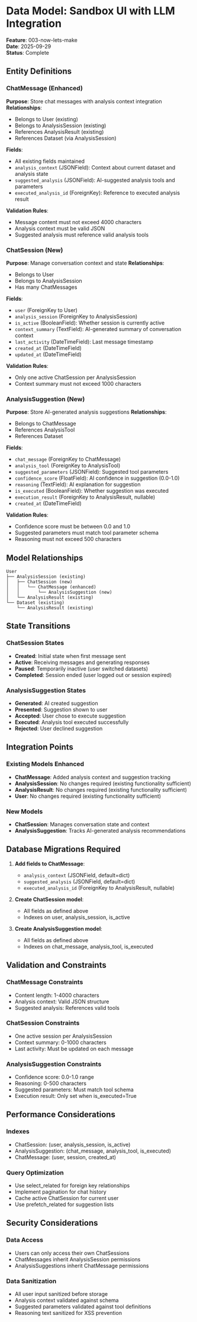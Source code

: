 # Data Model: Sandbox UI with LLM Integration

**Feature**: 003-now-lets-make  
**Date**: 2025-09-29  
**Status**: Complete

## Entity Definitions

### ChatMessage (Enhanced)
**Purpose**: Store chat messages with analysis context integration
**Relationships**: 
- Belongs to User (existing)
- Belongs to AnalysisSession (existing)
- References AnalysisResult (existing)
- References Dataset (via AnalysisSession)

**Fields**:
- All existing fields maintained
- `analysis_context` (JSONField): Context about current dataset and analysis state
- `suggested_analysis` (JSONField): AI-suggested analysis tools and parameters
- `executed_analysis_id` (ForeignKey): Reference to executed analysis result

**Validation Rules**:
- Message content must not exceed 4000 characters
- Analysis context must be valid JSON
- Suggested analysis must reference valid analysis tools

### ChatSession (New)
**Purpose**: Manage conversation context and state
**Relationships**:
- Belongs to User
- Belongs to AnalysisSession
- Has many ChatMessages

**Fields**:
- `user` (ForeignKey to User)
- `analysis_session` (ForeignKey to AnalysisSession)
- `is_active` (BooleanField): Whether session is currently active
- `context_summary` (TextField): AI-generated summary of conversation context
- `last_activity` (DateTimeField): Last message timestamp
- `created_at` (DateTimeField)
- `updated_at` (DateTimeField)

**Validation Rules**:
- Only one active ChatSession per AnalysisSession
- Context summary must not exceed 1000 characters

### AnalysisSuggestion (New)
**Purpose**: Store AI-generated analysis suggestions
**Relationships**:
- Belongs to ChatMessage
- References AnalysisTool
- References Dataset

**Fields**:
- `chat_message` (ForeignKey to ChatMessage)
- `analysis_tool` (ForeignKey to AnalysisTool)
- `suggested_parameters` (JSONField): Suggested tool parameters
- `confidence_score` (FloatField): AI confidence in suggestion (0.0-1.0)
- `reasoning` (TextField): AI explanation for suggestion
- `is_executed` (BooleanField): Whether suggestion was executed
- `execution_result` (ForeignKey to AnalysisResult, nullable)
- `created_at` (DateTimeField)

**Validation Rules**:
- Confidence score must be between 0.0 and 1.0
- Suggested parameters must match tool parameter schema
- Reasoning must not exceed 500 characters

## Model Relationships

```
User
├── AnalysisSession (existing)
│   ├── ChatSession (new)
│   │   └── ChatMessage (enhanced)
│   │       └── AnalysisSuggestion (new)
│   └── AnalysisResult (existing)
└── Dataset (existing)
    └── AnalysisResult (existing)
```

## State Transitions

### ChatSession States
- **Created**: Initial state when first message sent
- **Active**: Receiving messages and generating responses
- **Paused**: Temporarily inactive (user switched datasets)
- **Completed**: Session ended (user logged out or session expired)

### AnalysisSuggestion States
- **Generated**: AI created suggestion
- **Presented**: Suggestion shown to user
- **Accepted**: User chose to execute suggestion
- **Executed**: Analysis tool executed successfully
- **Rejected**: User declined suggestion

## Integration Points

### Existing Models Enhanced
- **ChatMessage**: Added analysis context and suggestion tracking
- **AnalysisSession**: No changes required (existing functionality sufficient)
- **AnalysisResult**: No changes required (existing functionality sufficient)
- **User**: No changes required (existing functionality sufficient)

### New Models
- **ChatSession**: Manages conversation state and context
- **AnalysisSuggestion**: Tracks AI-generated analysis recommendations

## Database Migrations Required

1. **Add fields to ChatMessage**:
   - `analysis_context` (JSONField, default=dict)
   - `suggested_analysis` (JSONField, default=dict)
   - `executed_analysis_id` (ForeignKey to AnalysisResult, nullable)

2. **Create ChatSession model**:
   - All fields as defined above
   - Indexes on user, analysis_session, is_active

3. **Create AnalysisSuggestion model**:
   - All fields as defined above
   - Indexes on chat_message, analysis_tool, is_executed

## Validation and Constraints

### ChatMessage Constraints
- Content length: 1-4000 characters
- Analysis context: Valid JSON structure
- Suggested analysis: References valid tools

### ChatSession Constraints
- One active session per AnalysisSession
- Context summary: 0-1000 characters
- Last activity: Must be updated on each message

### AnalysisSuggestion Constraints
- Confidence score: 0.0-1.0 range
- Reasoning: 0-500 characters
- Suggested parameters: Must match tool schema
- Execution result: Only set when is_executed=True

## Performance Considerations

### Indexes
- ChatSession: (user, analysis_session, is_active)
- AnalysisSuggestion: (chat_message, analysis_tool, is_executed)
- ChatMessage: (user, session, created_at)

### Query Optimization
- Use select_related for foreign key relationships
- Implement pagination for chat history
- Cache active ChatSession for current user
- Use prefetch_related for suggestion lists

## Security Considerations

### Data Access
- Users can only access their own ChatSessions
- ChatMessages inherit AnalysisSession permissions
- AnalysisSuggestions inherit ChatMessage permissions

### Data Sanitization
- All user input sanitized before storage
- Analysis context validated against schema
- Suggested parameters validated against tool definitions
- Reasoning text sanitized for XSS prevention
